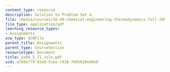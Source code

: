 ```yaml
---
content_type: resource
description: Solution to Problem Set 4.
file: /media/courses/10-40-chemical-engineering-thermodynamics-fall-2003/a7b9ef7982e85cbec8187605628ee8e0_ps04_5_71_soln.pdf
file_type: application/pdf
learning_resource_types:
- Assignments
ocw_type: OCWFile
parent_title: Assignments
parent_type: CourseSection
resourcetype: Document
title: ps04_5_71_soln.pdf
uid: a7b9ef79-82e8-5cbe-c818-7605628ee8e0
---
```

